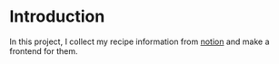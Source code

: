 # Introduction
In this project, I collect my recipe information from [notion](https://notion.so/) and make a frontend for them. 
